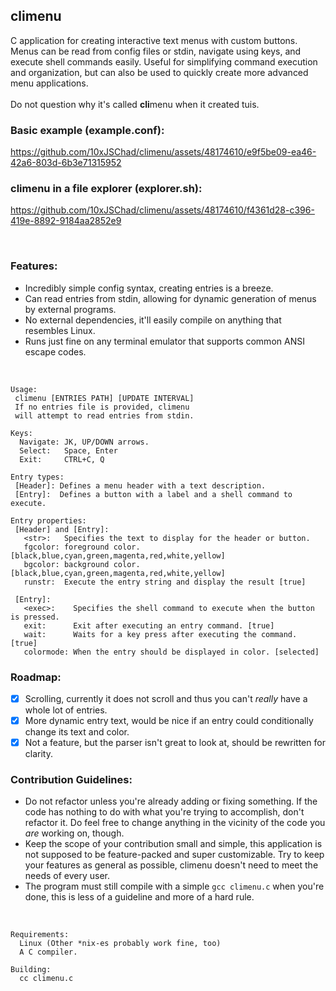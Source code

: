 ## climenu
C application for creating interactive text menus with custom buttons. Menus can be read from config files or stdin, navigate using keys, and execute shell commands easily. Useful for simplifying command execution and organization, but can also be used to quickly create more advanced menu applications.<br><br>
Do not question why it's called **cli**menu when it created tuis.


### Basic example (example.conf):

https://github.com/10xJSChad/climenu/assets/48174610/e9f5be09-ea46-42a6-803d-6b3e71315952

### climenu in a file explorer (explorer.sh):

https://github.com/10xJSChad/climenu/assets/48174610/f4361d28-c396-419e-8892-9184aa2852e9


<br>

### Features:
  - Incredibly simple config syntax, creating entries is a breeze.
  - Can read entries from stdin, allowing for dynamic generation of menus by external programs.
  - No external dependencies, it'll easily compile on anything that resembles Linux.
  - Runs just fine on any terminal emulator that supports common ANSI escape codes.

<br>

```
Usage:
 climenu [ENTRIES PATH] [UPDATE INTERVAL]
 If no entries file is provided, climenu
 will attempt to read entries from stdin.

Keys:
  Navigate: JK, UP/DOWN arrows.
  Select:   Space, Enter
  Exit:     CTRL+C, Q

Entry types:
 [Header]: Defines a menu header with a text description.
 [Entry]:  Defines a button with a label and a shell command to execute.
 
Entry properties:
 [Header] and [Entry]:
   <str>:   Specifies the text to display for the header or button.
   fgcolor: foreground color. [black,blue,cyan,green,magenta,red,white,yellow]
   bgcolor: background color. [black,blue,cyan,green,magenta,red,white,yellow]
   runstr:  Execute the entry string and display the result [true]

 [Entry]:
   <exec>:    Specifies the shell command to execute when the button is pressed.
   exit:      Exit after executing an entry command. [true]
   wait:      Waits for a key press after executing the command. [true]
   colormode: When the entry should be displayed in color. [selected]
```


### Roadmap:
  - [x]  Scrolling, currently it does not scroll and thus you can't *really* have a whole lot of entries.
  - [x]  More dynamic entry text, would be nice if an entry could conditionally change its text and color.
  - [x]  Not a feature, but the parser isn't great to look at, should be rewritten for clarity.

### Contribution Guidelines:
  * Do not refactor unless you're already adding or fixing something. If the code has nothing to do with what you're trying to accomplish, don't refactor it. Do feel free to change anything in the vicinity of the code you *are* working on, though.
  * Keep the scope of your contribution small and simple, this application is not supposed to be feature-packed and super customizable. Try to keep your features as general as possible, climenu doesn't need to meet the needs of every user.
  * The program must still compile with a simple ```gcc climenu.c``` when you're done, this is less of a guideline and more of a hard rule.

<br>


```
Requirements:
  Linux (Other *nix-es probably work fine, too)
  A C compiler.

Building:
  cc climenu.c
```

